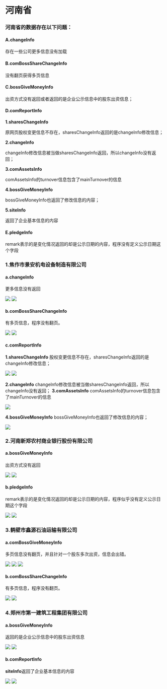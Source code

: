 # 河南省
### 河南省的数据存在以下问题：
#### A.changeInfo
存在一些公司更多信息没有加载
#### B.comBossShareChangeInfo
没有翻页获得多页信息
#### C.bossGiveMoneyInfo
出资方式没有返回或者返回的是企业公示信息中的股东出资信息；
#### D.comReportInfo
**1.sharesChangeInfo**

原网页股权变更信息不存在，sharesChangeInfo返回的是changeInfo修改信息；

**2.changeInfo**

changeInfo修改信息被当做sharesChangeInfo返回，所以changeInfo没有返回；

**3.comAssetsInfo**

comAssetsInfo的turnover信息包含了mainTurnover的信息

**4.bossGiveMoneyInfo**

bossGiveMoneyInfo也返回了修改信息的内容；

**5.siteInfo**

返回了企业基本信息的内容
#### E.pledgeInfo
remark表示的是变化情况返回的却是公示日期的内容，程序没有定义公示日期这个字段

### 1.焦作市景安机电设备制造有限公司
#### a.changeInfo
更多信息没有返回

![](http://o7qrps1cr.bkt.clouddn.com/%E5%B1%8F%E5%B9%95%E5%BF%AB%E7%85%A7%202016-07-04%20%E4%B8%8B%E5%8D%887.38.11.png)
![](http://o7qrps1cr.bkt.clouddn.com/%E5%B1%8F%E5%B9%95%E5%BF%AB%E7%85%A7%202016-07-04%20%E4%B8%8B%E5%8D%887.38.17.png)

#### b.comBossShareChangeInfo
有多页信息，程序没有翻页。

![](http://o7qrps1cr.bkt.clouddn.com/%E5%B1%8F%E5%B9%95%E5%BF%AB%E7%85%A7%202016-07-04%20%E4%B8%8B%E5%8D%887.41.02.png)
![](http://o7qrps1cr.bkt.clouddn.com/%E5%B1%8F%E5%B9%95%E5%BF%AB%E7%85%A7%202016-07-04%20%E4%B8%8B%E5%8D%887.41.09.png)

#### c.comReportInfo
**1.sharesChangeInfo**
股权变更信息不存在，sharesChangeInfo返回的是changeInfo修改信息；

![](http://o7qrps1cr.bkt.clouddn.com/%E5%B1%8F%E5%B9%95%E5%BF%AB%E7%85%A7%202016-07-04%20%E4%B8%8B%E5%8D%887.46.38.png)
![](http://o7qrps1cr.bkt.clouddn.com/%E5%B1%8F%E5%B9%95%E5%BF%AB%E7%85%A7%202016-07-04%20%E4%B8%8B%E5%8D%887.46.44.png)

**2.changeInfo**
changeInfo修改信息被当做sharesChangeInfo返回，所以changeInfo没有返回；
**3.comAssetsInfo**
comAssetsInfo的turnover信息包含了mainTurnover的信息

![](http://o7qrps1cr.bkt.clouddn.com/%E5%B1%8F%E5%B9%95%E5%BF%AB%E7%85%A7%202016-07-04%20%E4%B8%8B%E5%8D%887.52.10.png)

**4.bossGiveMoneyInfo**
bossGiveMoneyInfo也返回了修改信息的内容；

![](http://o7qrps1cr.bkt.clouddn.com/%E5%B1%8F%E5%B9%95%E5%BF%AB%E7%85%A7%202016-07-04%20%E4%B8%8B%E5%8D%887.55.01.png)

### 2.河南新郑农村商业银行股份有限公司
#### a.bossGiveMoneyInfo
出资方式没有返回

![](http://o7qrps1cr.bkt.clouddn.com/%E5%B1%8F%E5%B9%95%E5%BF%AB%E7%85%A7%202016-07-04%20%E4%B8%8B%E5%8D%889.12.31.png)
![](http://o7qrps1cr.bkt.clouddn.com/%E5%B1%8F%E5%B9%95%E5%BF%AB%E7%85%A7%202016-07-04%20%E4%B8%8B%E5%8D%889.12.21.png)

#### b.pledgeInfo
remark表示的是变化情况返回的却是公示日期的内容，程序似乎没有定义公示日期这个字段

![](http://o7qrps1cr.bkt.clouddn.com/%E5%B1%8F%E5%B9%95%E5%BF%AB%E7%85%A7%202016-07-04%20%E4%B8%8B%E5%8D%889.17.34.png)
![](http://o7qrps1cr.bkt.clouddn.com/%E5%B1%8F%E5%B9%95%E5%BF%AB%E7%85%A7%202016-07-04%20%E4%B8%8B%E5%8D%889.17.42.png)

### 3.鹤壁市鑫源石油运输有限公司
#### a.comBossGiveMoneyInfo
多页信息没有翻页，并且针对一个股东多次出资，信息会出错。

![](http://o7qrps1cr.bkt.clouddn.com/%E5%B1%8F%E5%B9%95%E5%BF%AB%E7%85%A7%202016-07-04%20%E4%B8%8B%E5%8D%889.29.02.png)
![](http://o7qrps1cr.bkt.clouddn.com/%E5%B1%8F%E5%B9%95%E5%BF%AB%E7%85%A7%202016-07-04%20%E4%B8%8B%E5%8D%889.29.28.png)
![](http://o7qrps1cr.bkt.clouddn.com/%E5%B1%8F%E5%B9%95%E5%BF%AB%E7%85%A7%202016-07-04%20%E4%B8%8B%E5%8D%889.29.15.png)

#### b.comBossShareChangeInfo
有多页信息，程序没有翻页。

![](http://o7qrps1cr.bkt.clouddn.com/%E5%B1%8F%E5%B9%95%E5%BF%AB%E7%85%A7%202016-07-04%20%E4%B8%8B%E5%8D%889.32.37.png)
![](http://o7qrps1cr.bkt.clouddn.com/%E5%B1%8F%E5%B9%95%E5%BF%AB%E7%85%A7%202016-07-04%20%E4%B8%8B%E5%8D%889.32.31.png)

### 4.郑州市第一建筑工程集团有限公司

#### a.bossGiveMoneyInfo
返回的是企业公示信息中的股东出资信息

![](http://o7qrps1cr.bkt.clouddn.com/%E5%B1%8F%E5%B9%95%E5%BF%AB%E7%85%A7%202016-07-04%20%E4%B8%8B%E5%8D%889.55.36.png)
![](http://o7qrps1cr.bkt.clouddn.com/%E5%B1%8F%E5%B9%95%E5%BF%AB%E7%85%A7%202016-07-04%20%E4%B8%8B%E5%8D%889.54.44.png)

#### b.comReportInfo
**siteInfo**返回了企业基本信息的内容

![](http://o7qrps1cr.bkt.clouddn.com/%E5%B1%8F%E5%B9%95%E5%BF%AB%E7%85%A7%202016-07-04%20%E4%B8%8B%E5%8D%889.59.07.png)
![](http://o7qrps1cr.bkt.clouddn.com/%E5%B1%8F%E5%B9%95%E5%BF%AB%E7%85%A7%202016-07-04%20%E4%B8%8B%E5%8D%8810.00.02.png)

